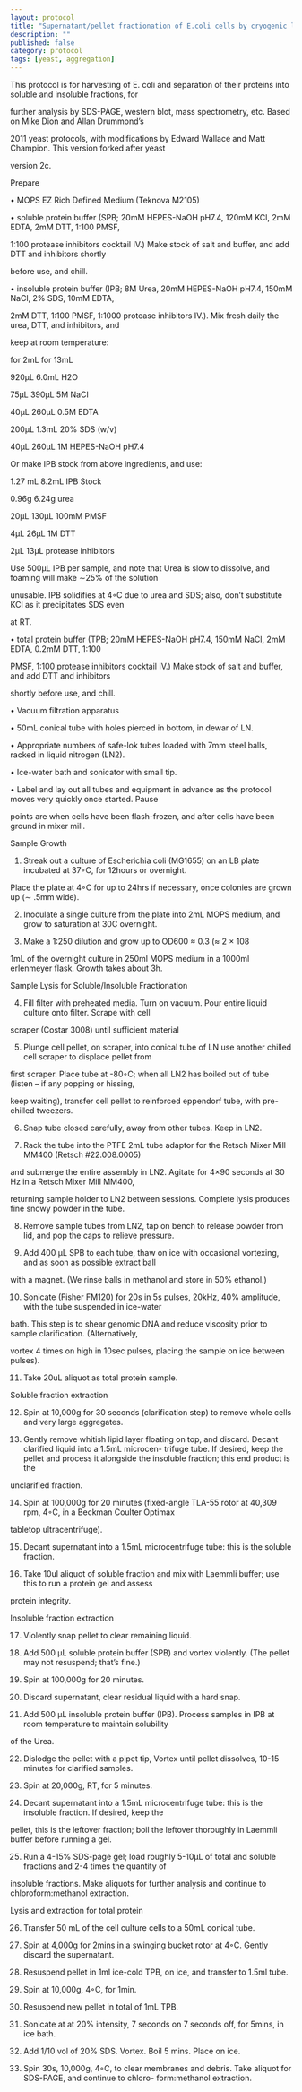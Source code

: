 ```yaml
---
layout: protocol
title: "Supernatant/pellet fractionation of E.coli cells by cryogenic lysis"
description: ""
published: false
category: protocol
tags: [yeast, aggregation]
---
```



This protocol is for harvesting of E. coli and separation of their proteins into soluble and insoluble fractions, for

further analysis by SDS-PAGE, western blot, mass spectrometry, etc. Based on Mike Dion and Allan Drummond’s

2011 yeast protocols, with modifications by Edward Wallace and Matt Champion. This version forked after yeast

version 2c.

Prepare

• MOPS EZ Rich Defined Medium (Teknova M2105)

• soluble protein buffer (SPB; 20mM HEPES-NaOH pH7.4, 120mM KCl, 2mM EDTA, 2mM DTT, 1:100 PMSF,

1:100 protease inhibitors cocktail IV.) Make stock of salt and buffer, and add DTT and inhibitors shortly

before use, and chill.

• insoluble protein buffer (IPB; 8M Urea, 20mM HEPES-NaOH pH7.4, 150mM NaCl, 2% SDS, 10mM EDTA,

2mM DTT, 1:100 PMSF, 1:1000 protease inhibitors IV.). Mix fresh daily the urea, DTT, and inhibitors, and

keep at room temperature:

for 2mL for 13mL

920μL 6.0mL H2O

75μL 390μL 5M NaCl

40μL 260μL 0.5M EDTA

200μL 1.3mL 20% SDS (w/v)

40μL 260μL 1M HEPES-NaOH pH7.4

Or make IPB stock from above ingredients, and use:

1.27 mL 8.2mL IPB Stock

0.96g 6.24g urea

20μL 130μL 100mM PMSF

4μL 26μL 1M DTT

2μL 13μL protease inhibitors

Use 500μL IPB per sample, and note that Urea is slow to dissolve, and foaming will make ∼25% of the solution

unusable. IPB solidifies at 4◦C due to urea and SDS; also, don’t substitute KCl as it precipitates SDS even

at RT.

• total protein buffer (TPB; 20mM HEPES-NaOH pH7.4, 150mM NaCl, 2mM EDTA, 0.2mM DTT, 1:100

PMSF, 1:100 protease inhibitors cocktail IV.) Make stock of salt and buffer, and add DTT and inhibitors

shortly before use, and chill.

• Vacuum filtration apparatus

• 50mL conical tube with holes pierced in bottom, in dewar of LN.

• Appropriate numbers of safe-lok tubes loaded with 7mm steel balls, racked in liquid nitrogen (LN2).

• Ice-water bath and sonicator with small tip.

• Label and lay out all tubes and equipment in advance as the protocol moves very quickly once started. Pause

points are when cells have been flash-frozen, and after cells have been ground in mixer mill.

Sample Growth

1. Streak out a culture of Escherichia coli (MG1655) on an LB plate incubated at 37◦C, for 12hours or overnight.

Place the plate at 4◦C for up to 24hrs if necessary, once colonies are grown up (∼ .5mm wide).

2. Inoculate a single culture from the plate into 2mL MOPS medium, and grow to saturation at 30C overnight.

3. Make a 1:250 dilution and grow up to OD600 ≈ 0.3 (≈ 2 × 108

1mL of the overnight culture in 250ml MOPS medium in a 1000ml erlenmeyer flask. Growth takes about 3h.

Sample Lysis for Soluble/Insoluble Fractionation

4. Fill filter with preheated media. Turn on vacuum. Pour entire liquid culture onto filter. Scrape with cell

scraper (Costar 3008) until sufficient material

5. Plunge cell pellet, on scraper, into conical tube of LN use another chilled cell scraper to displace pellet from

first scraper. Place tube at -80◦C; when all LN2 has boiled out of tube (listen – if any popping or hissing,

keep waiting), transfer cell pellet to reinforced eppendorf tube, with pre-chilled tweezers.

6. Snap tube closed carefully, away from other tubes. Keep in LN2.

7. Rack the tube into the PTFE 2mL tube adaptor for the Retsch Mixer Mill MM400 (Retsch #22.008.0005)

and submerge the entire assembly in LN2. Agitate for 4×90 seconds at 30 Hz in a Retsch Mixer Mill MM400,

returning sample holder to LN2 between sessions. Complete lysis produces fine snowy powder in the tube.

8. Remove sample tubes from LN2, tap on bench to release powder from lid, and pop the caps to relieve pressure.

9. Add 400 μL SPB to each tube, thaw on ice with occasional vortexing, and as soon as possible extract ball

with a magnet. (We rinse balls in methanol and store in 50% ethanol.)

10. Sonicate (Fisher FM120) for 20s in 5s pulses, 20kHz, 40% amplitude, with the tube suspended in ice-water

bath. This step is to shear genomic DNA and reduce viscosity prior to sample clarification. (Alternatively,

vortex 4 times on high in 10sec pulses, placing the sample on ice between pulses).

11. Take 20uL aliquot as total protein sample.

Soluble fraction extraction

12. Spin at 10,000g for 30 seconds (clarification step) to remove whole cells and very large aggregates.

13. Gently remove whitish lipid layer floating on top, and discard. Decant clarified liquid into a 1.5mL microcen-
trifuge tube. If desired, keep the pellet and process it alongside the insoluble fraction; this end product is the

unclarified fraction.

14. Spin at 100,000g for 20 minutes (fixed-angle TLA-55 rotor at 40,309 rpm, 4◦C, in a Beckman Coulter Optimax

tabletop ultracentrifuge).

15. Decant supernatant into a 1.5mL microcentrifuge tube: this is the soluble fraction.

16. Take 10ul aliquot of soluble fraction and mix with Laemmli buffer; use this to run a protein gel and assess

protein integrity.

Insoluble fraction extraction

17. Violently snap pellet to clear remaining liquid.

18. Add 500 μL soluble protein buffer (SPB) and vortex violently. (The pellet may not resuspend; that’s fine.)

19. Spin at 100,000g for 20 minutes.

20. Discard supernatant, clear residual liquid with a hard snap.

21. Add 500 μL insoluble protein buffer (IPB). Process samples in IPB at room temperature to maintain solubility

of the Urea.

22. Dislodge the pellet with a pipet tip, Vortex until pellet dissolves, 10-15 minutes for clarified samples.

23. Spin at 20,000g, RT, for 5 minutes.

24. Decant supernatant into a 1.5mL microcentrifuge tube: this is the insoluble fraction. If desired, keep the

pellet, this is the leftover fraction; boil the leftover thoroughly in Laemmli buffer before running a gel.

25. Run a 4-15% SDS-page gel; load roughly 5-10μL of total and soluble fractions and 2-4 times the quantity of

insoluble fractions. Make aliquots for further analysis and continue to chloroform:methanol extraction.

Lysis and extraction for total protein

26. Transfer 50 mL of the cell culture cells to a 50mL conical tube.

27. Spin at 4,000g for 2mins in a swinging bucket rotor at 4◦C. Gently discard the supernatant.

28. Resuspend pellet in 1ml ice-cold TPB, on ice, and transfer to 1.5ml tube.

29. Spin at 10,000g, 4◦C, for 1min.

30. Resuspend new pellet in total of 1mL TPB.

31. Sonicate at at 20% intensity, 7 seconds on 7 seconds off, for 5mins, in ice bath.

32. Add 1/10 vol of 20% SDS. Vortex. Boil 5 mins. Place on ice.

33. Spin 30s, 10,000g, 4◦C, to clear membranes and debris. Take aliquot for SDS-PAGE, and continue to chloro-
form:methanol extraction.
